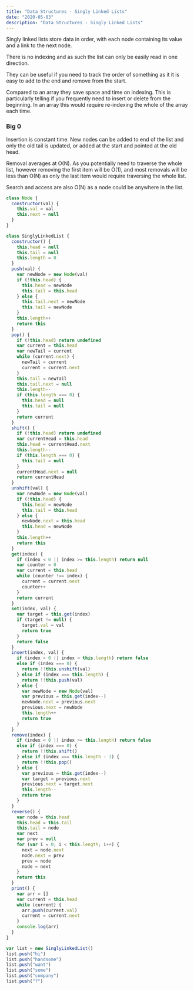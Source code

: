 ```yaml
---
title: "Data Structures - Singly Linked Lists"
date: "2020-05-03"
description: "Data Structures - Singly Linked Lists"
---
```


Singly linked lists store data in order, with each node containing its value and a link to the next node.

There is no indexing and as such the list can only be easily read in one direction.

They can be useful if you need to track the order of something as it it is easy to add to the end and remove from the start.

Compared to an array they save space and time on indexing. This is particularly telling if you frequently need to insert or delete from the beginning. In an array this would require re-indexing the whole of the array each time.

### Big 0

Insertion is constant time. New nodes can be added to end of the list and only the old tail is updated, or added at the start and pointed at the old head.

Removal averages at O(N). As you potentially need to traverse the whole list, however removing the first item will be O(1), and most removals will be less than O(N) as only the last item would require traversing the whole list.

Search and access are also O(N) as a node could be anywhere in the list.

```js
class Node {
  constructor(val) {
    this.val = val
    this.next = null
  }
}

class SinglyLinkedList {
  constructor() {
    this.head = null
    this.tail = null
    this.length = 0
  }
  push(val) {
    var newNode = new Node(val)
    if (!this.head) {
      this.head = newNode
      this.tail = this.head
    } else {
      this.tail.next = newNode
      this.tail = newNode
    }
    this.length++
    return this
  }
  pop() {
    if (!this.head) return undefined
    var current = this.head
    var newTail = current
    while (current.next) {
      newTail = current
      current = current.next
    }
    this.tail = newTail
    this.tail.next = null
    this.length--
    if (this.length === 0) {
      this.head = null
      this.tail = null
    }
    return current
  }
  shift() {
    if (!this.head) return undefined
    var currentHead = this.head
    this.head = currentHead.next
    this.length--
    if (this.length === 0) {
      this.tail = null
    }
    currentHead.next = null
    return currentHead
  }
  unshift(val) {
    var newNode = new Node(val)
    if (!this.head) {
      this.head = newNode
      this.tail = this.head
    } else {
      newNode.next = this.head
      this.head = newNode
    }
    this.length++
    return this
  }
  get(index) {
    if (index < 0 || index >= this.length) return null
    var counter = 0
    var current = this.head
    while (counter !== index) {
      current = current.next
      counter++
    }
    return current
  }
  set(index, val) {
    var target = this.get(index)
    if (target != null) {
      target.val = val
      return true
    }
    return false
  }
  insert(index, val) {
    if (index < 0 || index > this.length) return false
    else if (index === 0) {
      return !!this.unshift(val)
    } else if (index === this.length) {
      return !!this.push(val)
    } else {
      var newNode = new Node(val)
      var previous = this.get(index--)
      newNode.next = previous.next
      previous.next = newNode
      this.length++
      return true
    }
  }
  remove(index) {
    if (index < 0 || index >= this.length) return false
    else if (index === 0) {
      return !!this.shift()
    } else if (index === this.length - 1) {
      return !!this.pop()
    } else {
      var previous = this.get(index--)
      var target = previous.next
      previous.next = target.next
      this.length--
      return true
    }
  }
  reverse() {
    var node = this.head
    this.head = this.tail
    this.tail = node
    var next
    var prev = null
    for (var i = 0; i < this.length; i++) {
      next = node.next
      node.next = prev
      prev = node
      node = next
    }
    return this
  }
  print() {
    var arr = []
    var current = this.head
    while (current) {
      arr.push(current.val)
      current = current.next
    }
    console.log(arr)
  }
}

var list = new SinglyLinkedList()
list.push("hi")
list.push("handsome")
list.push("want")
list.push("some")
list.push("company")
list.push("?")
```
